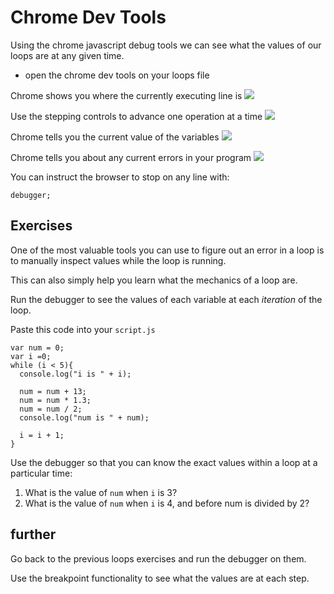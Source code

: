 # Chrome Dev Tools

Using the chrome javascript debug tools we can see what the values of our loops are at any given time.

* open the chrome dev tools on your loops file

Chrome shows you where the currently executing line is ![](http://infoheap.com/wp-content/uploads/2013/07/chrome-developer-tools-js-code-break-point.png)

Use the stepping controls to advance one operation at a time ![](http://infoheap.com/wp-content/uploads/2013/07/chrome-developer-tools-in-debug.png)

Chrome tells you the current value of the variables ![](http://commandlinefanatic.com/art041f001.png)

Chrome tells you about any current errors in your program ![](http://commandlinefanatic.com/art041f008.png)

You can instruct the browser to stop on any line with:

```text
debugger;
```

## Exercises

One of the most valuable tools you can use to figure out an error in a loop is to manually inspect values while the loop is running.

This can also simply help you learn what the mechanics of a loop are.

Run the debugger to see the values of each variable at each _iteration_ of the loop.

Paste this code into your `script.js`

```text
var num = 0;
var i =0;
while (i < 5){
  console.log("i is " + i);

  num = num + 13;
  num = num * 1.3;
  num = num / 2;
  console.log("num is " + num);

  i = i + 1;
}
```

Use the debugger so that you can know the exact values within a loop at a particular time:

1. What is the value of `num` when `i` is 3?
2. What is the value of `num` when `i` is 4, and before num is divided by 2?

## further

Go back to the previous loops exercises and run the debugger on them.

Use the breakpoint functionality to see what the values are at each step.


